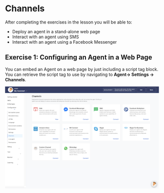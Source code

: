 # Channels

After completing the exercises in the lesson you will be able to:

- Deploy an agent in a stand-alone web page
- Interact with an agent using SMS
- Interact with an agent using a Facebook Messenger

## Exercise 1: Configuring an Agent in a Web Page

You can embed an Agent on a web page by just including a script tag block.
You can retrieve the script tag to use by navigating to **Agent-> Settings -> Channels**.

![Agent channel configuration](contents/channels/images/channels-configuration.png)

